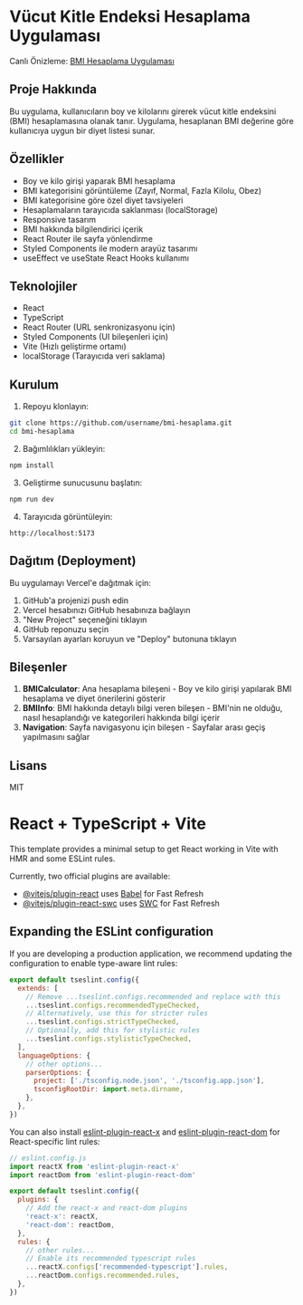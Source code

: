 # Vücut Kitle Endeksi Hesaplama Uygulaması

Canlı Önizleme: [BMI Hesaplama Uygulaması](https://bmi-hesaplama.vercel.app)

## Proje Hakkında

Bu uygulama, kullanıcıların boy ve kilolarını girerek vücut kitle endeksini (BMI) hesaplamasına olanak tanır. Uygulama, hesaplanan BMI değerine göre kullanıcıya uygun bir diyet listesi sunar.

## Özellikler

- Boy ve kilo girişi yaparak BMI hesaplama
- BMI kategorisini görüntüleme (Zayıf, Normal, Fazla Kilolu, Obez)
- BMI kategorisine göre özel diyet tavsiyeleri
- Hesaplamaların tarayıcıda saklanması (localStorage)
- Responsive tasarım
- BMI hakkında bilgilendirici içerik
- React Router ile sayfa yönlendirme
- Styled Components ile modern arayüz tasarımı
- useEffect ve useState React Hooks kullanımı

## Teknolojiler

- React
- TypeScript
- React Router (URL senkronizasyonu için)
- Styled Components (UI bileşenleri için)
- Vite (Hızlı geliştirme ortamı)
- localStorage (Tarayıcıda veri saklama)

## Kurulum

1. Repoyu klonlayın:
```bash
git clone https://github.com/username/bmi-hesaplama.git
cd bmi-hesaplama
```

2. Bağımlılıkları yükleyin:
```bash
npm install
```

3. Geliştirme sunucusunu başlatın:
```bash
npm run dev
```

4. Tarayıcıda görüntüleyin:
```
http://localhost:5173
```

## Dağıtım (Deployment)

Bu uygulamayı Vercel'e dağıtmak için:

1. GitHub'a projenizi push edin
2. Vercel hesabınızı GitHub hesabınıza bağlayın
3. "New Project" seçeneğini tıklayın
4. GitHub reponuzu seçin
5. Varsayılan ayarları koruyun ve "Deploy" butonuna tıklayın

## Bileşenler

1. **BMICalculator**: Ana hesaplama bileşeni - Boy ve kilo girişi yapılarak BMI hesaplama ve diyet önerilerini gösterir
2. **BMIInfo**: BMI hakkında detaylı bilgi veren bileşen - BMI'nin ne olduğu, nasıl hesaplandığı ve kategorileri hakkında bilgi içerir
3. **Navigation**: Sayfa navigasyonu için bileşen - Sayfalar arası geçiş yapılmasını sağlar

## Lisans

MIT

# React + TypeScript + Vite

This template provides a minimal setup to get React working in Vite with HMR and some ESLint rules.

Currently, two official plugins are available:

- [@vitejs/plugin-react](https://github.com/vitejs/vite-plugin-react/blob/main/packages/plugin-react/README.md) uses [Babel](https://babeljs.io/) for Fast Refresh
- [@vitejs/plugin-react-swc](https://github.com/vitejs/vite-plugin-react-swc) uses [SWC](https://swc.rs/) for Fast Refresh

## Expanding the ESLint configuration

If you are developing a production application, we recommend updating the configuration to enable type-aware lint rules:

```js
export default tseslint.config({
  extends: [
    // Remove ...tseslint.configs.recommended and replace with this
    ...tseslint.configs.recommendedTypeChecked,
    // Alternatively, use this for stricter rules
    ...tseslint.configs.strictTypeChecked,
    // Optionally, add this for stylistic rules
    ...tseslint.configs.stylisticTypeChecked,
  ],
  languageOptions: {
    // other options...
    parserOptions: {
      project: ['./tsconfig.node.json', './tsconfig.app.json'],
      tsconfigRootDir: import.meta.dirname,
    },
  },
})
```

You can also install [eslint-plugin-react-x](https://github.com/Rel1cx/eslint-react/tree/main/packages/plugins/eslint-plugin-react-x) and [eslint-plugin-react-dom](https://github.com/Rel1cx/eslint-react/tree/main/packages/plugins/eslint-plugin-react-dom) for React-specific lint rules:

```js
// eslint.config.js
import reactX from 'eslint-plugin-react-x'
import reactDom from 'eslint-plugin-react-dom'

export default tseslint.config({
  plugins: {
    // Add the react-x and react-dom plugins
    'react-x': reactX,
    'react-dom': reactDom,
  },
  rules: {
    // other rules...
    // Enable its recommended typescript rules
    ...reactX.configs['recommended-typescript'].rules,
    ...reactDom.configs.recommended.rules,
  },
})
```
